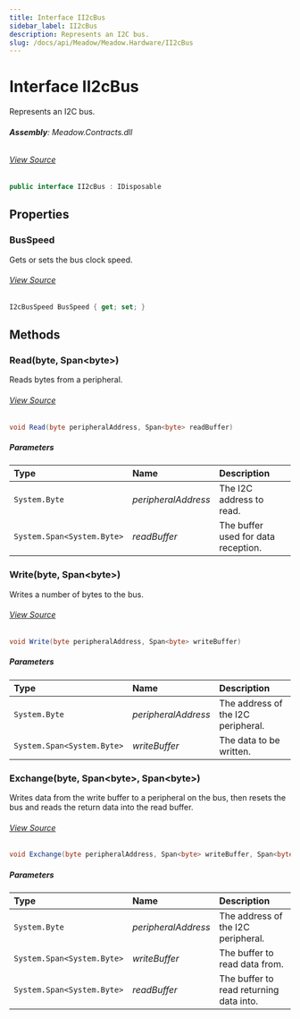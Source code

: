 ```yaml
---
title: Interface II2cBus
sidebar_label: II2cBus
description: Represents an I2C bus.
slug: /docs/api/Meadow/Meadow.Hardware/II2cBus
---
```

# Interface II2cBus
Represents an I2C bus.

###### **Assembly**: Meadow.Contracts.dll
###### [View Source](https://github.com/WildernessLabs/Meadow.Contracts.git/blob/develop/Source/Meadow.Contracts/Hardware/Contracts/PortsAndBuses/II2cBus.cs#L8)
```csharp title="Declaration"
public interface II2cBus : IDisposable
```
## Properties
### BusSpeed
Gets or sets the bus clock speed.
###### [View Source](https://github.com/WildernessLabs/Meadow.Contracts.git/blob/develop/Source/Meadow.Contracts/Hardware/Contracts/PortsAndBuses/II2cBus.cs#L13)
```csharp title="Declaration"
I2cBusSpeed BusSpeed { get; set; }
```
## Methods
### Read(byte, Span&lt;byte&gt;)
Reads bytes from a peripheral.
###### [View Source](https://github.com/WildernessLabs/Meadow.Contracts.git/blob/develop/Source/Meadow.Contracts/Hardware/Contracts/PortsAndBuses/II2cBus.cs#L20)
```csharp title="Declaration"
void Read(byte peripheralAddress, Span<byte> readBuffer)
```

##### Parameters

| Type | Name | Description |
|:--- |:--- |:--- |
| `System.Byte` | *peripheralAddress* | The I2C address to read. |
| `System.Span<System.Byte>` | *readBuffer* | The buffer used for data reception. |

### Write(byte, Span&lt;byte&gt;)
Writes a number of bytes to the bus.
###### [View Source](https://github.com/WildernessLabs/Meadow.Contracts.git/blob/develop/Source/Meadow.Contracts/Hardware/Contracts/PortsAndBuses/II2cBus.cs#L27)
```csharp title="Declaration"
void Write(byte peripheralAddress, Span<byte> writeBuffer)
```

##### Parameters

| Type | Name | Description |
|:--- |:--- |:--- |
| `System.Byte` | *peripheralAddress* | The address of the I2C peripheral. |
| `System.Span<System.Byte>` | *writeBuffer* | The data to be written. |

### Exchange(byte, Span&lt;byte&gt;, Span&lt;byte&gt;)
Writes data from the write buffer to a peripheral on the bus, then resets the bus
and reads the return data into the read buffer.
###### [View Source](https://github.com/WildernessLabs/Meadow.Contracts.git/blob/develop/Source/Meadow.Contracts/Hardware/Contracts/PortsAndBuses/II2cBus.cs#L36)
```csharp title="Declaration"
void Exchange(byte peripheralAddress, Span<byte> writeBuffer, Span<byte> readBuffer)
```

##### Parameters

| Type | Name | Description |
|:--- |:--- |:--- |
| `System.Byte` | *peripheralAddress* | The address of the I2C peripheral. |
| `System.Span<System.Byte>` | *writeBuffer* | The buffer to read data from. |
| `System.Span<System.Byte>` | *readBuffer* | The buffer to read returning data into. |

